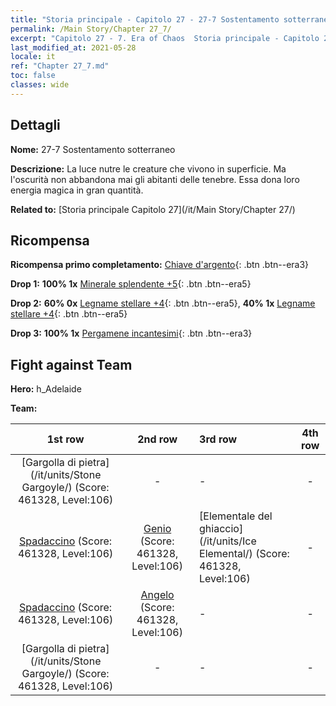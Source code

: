 ```yaml
---
title: "Storia principale - Capitolo 27 - 27-7 Sostentamento sotterraneo"
permalink: /Main Story/Chapter 27_7/
excerpt: "Capitolo 27 - 7. Era of Chaos  Storia principale - Capitolo 27_7. 27-7 Sostentamento sotterraneo"
last_modified_at: 2021-05-28
locale: it
ref: "Chapter 27_7.md"
toc: false
classes: wide
---
```


## Dettagli

 **Nome:** 27-7 Sostentamento sotterraneo

 **Descrizione:** La luce nutre le creature che vivono in superficie. Ma l'oscurità non abbandona mai gli abitanti delle tenebre. Essa dona loro energia magica in gran quantità.

 **Related to:** [Storia principale Capitolo 27](/it/Main Story/Chapter 27/)

## Ricompensa

 **Ricompensa primo completamento:** [Chiave d'argento](/ItemsIT/con_693/){: .btn .btn--era3}

 **Drop 1:** **100% 1x** [Minerale splendente +5](/ItemsIT/mat_96/){: .btn .btn--era5}

 **Drop 2:** **60% 0x** [Legname stellare +4](/ItemsIT/mat_90/){: .btn .btn--era5}, **40% 1x** [Legname stellare +4](/ItemsIT/mat_90/){: .btn .btn--era5}

 **Drop 3:** **100% 1x** [Pergamene incantesimi](/ItemsIT/con_694/){: .btn .btn--era3}


## Fight against Team
 **Hero:** h_Adelaide

 **Team:**


  | 1st row | 2nd row | 3rd row | 4th row |
  |:----:|:----:|:----|:----:|
  | [Gargolla di pietra](/it/units/Stone Gargoyle/) (Score: 461328, Level:106)  | - | - | - |
  | [Spadaccino](/it/units/Swordsman/) (Score: 461328, Level:106)  | [Genio](/it/units/Genie/) (Score: 461328, Level:106)  | [Elementale del ghiaccio](/it/units/Ice Elemental/) (Score: 461328, Level:106)  | - |
  | [Spadaccino](/it/units/Swordsman/) (Score: 461328, Level:106)  | [Angelo](/it/units/Angel/) (Score: 461328, Level:106)  | - | - |
  | [Gargolla di pietra](/it/units/Stone Gargoyle/) (Score: 461328, Level:106)  | - | - | - |


